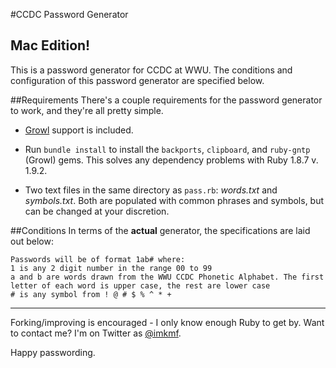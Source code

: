 #CCDC Password Generator
## Mac Edition!

This is a password generator for CCDC at WWU. The conditions and configuration of this password generator are specified below.

##Requirements
There's a couple requirements for the password generator to work, and they're all pretty simple.

- [Growl](http://growl.info/) support is included.

- Run `bundle install` to install the `backports`, `clipboard`, and `ruby-gntp` (Growl) gems. This solves any dependency problems with Ruby 1.8.7 v. 1.9.2.

- Two text files in the same directory as `pass.rb`: _words.txt_ and _symbols.txt_. Both are populated with common phrases and symbols, but can be changed at your discretion.

##Conditions
In terms of the __actual__ generator, the specifications are laid out below:


    Passwords will be of format 1ab# where:
    1 is any 2 digit number in the range 00 to 99
    a and b are words drawn from the WWU CCDC Phonetic Alphabet. The first letter of each word is upper case, the rest are lower case
    # is any symbol from ! @ # $ % ^ * +

---
Forking/improving is encouraged - I only know enough Ruby to get by. Want to contact me? I'm on Twitter as [@imkmf](http://twitter.com/imkf).

Happy passwording.
